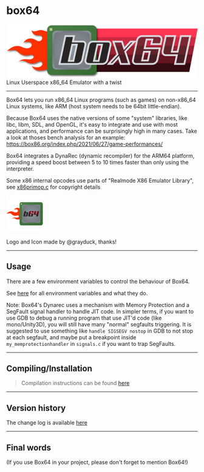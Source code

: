 # box64

![Official logo](Box64Logo.png "Official Logo")
Linux Userspace x86_64 Emulator with a twist

----

Box64 lets you run x86_64 Linux programs (such as games) on non-x86_64 Linux systems, like ARM (host system needs to be 64bit little-endian).

Because Box64 uses the native versions of some "system" libraries, like libc, libm, SDL, and OpenGL, it's easy to integrate and use with most applications, and performance can be surprisingly high in many cases. Take a look at thoses bench analysis for an example: https://box86.org/index.php/2021/06/27/game-performances/

Box64 integrates a DynaRec (dynamic recompiler) for the ARM64 platform, providing a speed boost between 5 to 10 times faster than only using the interpreter.

Some x86 internal opcodes use parts of "Realmode X86 Emulator Library", see [x86primop.c](src/emu/x86primop.c) for copyright details

<img src="Box64Icon.png" width="96" height="96">

Logo and Icon made by @grayduck, thanks!

----

Usage
----

There are a few environment variables to control the behaviour of Box64.

See [here](USAGE.md) for all environment variables and what they do.

Note: Box64's Dynarec uses a mechanism with Memory Protection and a SegFault signal handler to handle JIT code. In simpler terms, if you want to use GDB to debug a running program that use JIT'd code (like mono/Unity3D), you will still have many "normal" segfaults triggering. It is suggested to use something like `handle SIGSEGV nostop` in GDB to not stop at each segfault, and maybe put a breakpoint inside `my_memprotectionhandler` in `signals.c` if you want to trap SegFaults.

----

Compiling/Installation
----
> Compilation instructions can be found [here](COMPILE.md)  

----

Version history
----

The change log is available [here](CHANGELOG.md)

----

Final words
----

(If you use Box64 in your project, please don't forget to mention Box64!)
